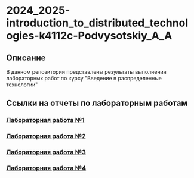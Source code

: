 # 2024_2025-introduction_to_distributed_technologies-k4112c-Podvysotskiy_A_A

## Описание
В данном репозитории представлены результаты выполнения лабораторных работ по курсу "Введение в распределенные технологии"

## Ссылки на отчеты по лабораторным работам

### [Лабораторная работа №1](lab1/report.md)

### [Лабораторная работа №2](lab2/report.md)

### [Лабораторная работа №3](lab3/report.md)

### [Лабораторная работа №4](lab4/report.md)